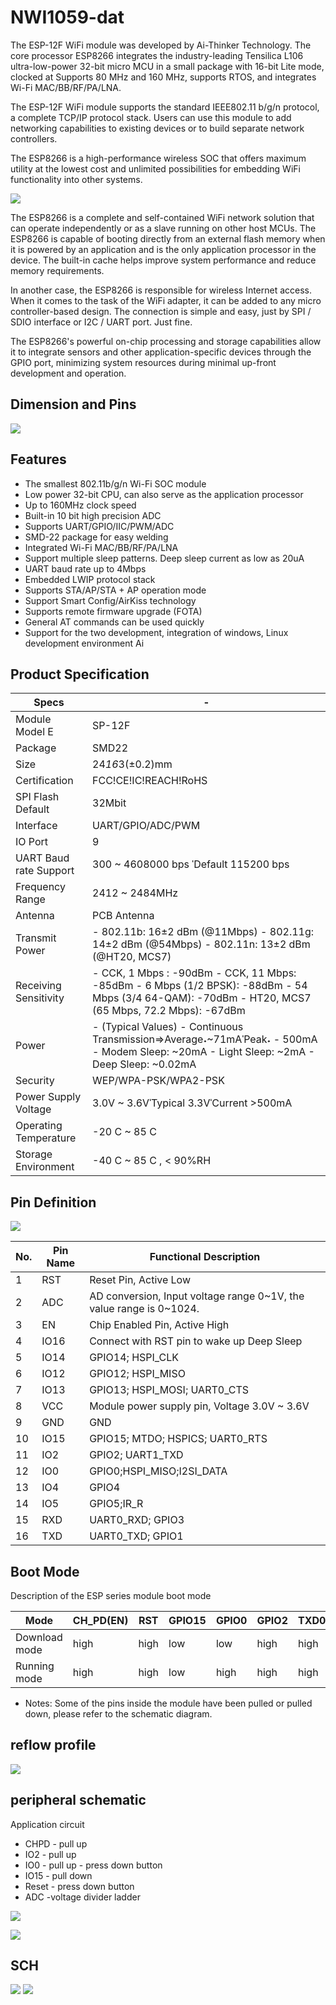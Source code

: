 # NWI1059-dat

The ESP-12F WiFi module was developed by Ai-Thinker Technology. The core processor ESP8266 integrates the industry-leading Tensilica L106 ultra-low-power 32-bit micro MCU in a small package with 16-bit Lite mode, clocked at Supports 80 MHz and 160 MHz, supports RTOS, and integrates Wi-Fi MAC/BB/RF/PA/LNA.

The ESP-12F WiFi module supports the standard IEEE802.11 b/g/n protocol, a complete TCP/IP protocol stack. Users can use this module to add networking capabilities to existing devices or to build separate network controllers.

The ESP8266 is a high-performance wireless SOC that offers maximum utility at the lowest cost and unlimited possibilities for embedding WiFi functionality into other systems.

![](2023-10-30-16-27-53.png)

The ESP8266 is a complete and self-contained WiFi network solution that can operate independently or as a slave running on other host MCUs. The ESP8266 is capable of booting directly from an external flash memory when it is powered by an application and is the only application processor in the device. The built-in cache helps improve system performance and reduce memory requirements.

In another case, the ESP8266 is responsible for wireless Internet access. When it comes to the task of the WiFi adapter, it can be added to any micro controller-based design. The connection is simple and easy, just by SPI / SDIO interface or I2C / UART port. Just fine.

The ESP8266's powerful on-chip processing and storage capabilities allow it to integrate sensors and other application-specific devices through the GPIO port, minimizing system resources during minimal up-front development and operation.

## Dimension and Pins

![](2023-10-30-16-27-30.png)

## Features

- The smallest 802.11b/g/n Wi-Fi SOC module
- Low power 32-bit CPU, can also serve as the application processor
- Up to 160MHz clock speed
- Built-in 10 bit high precision ADC
- Supports UART/GPIO/IIC/PWM/ADC
- SMD-22 package for easy welding
- Integrated Wi-Fi MAC/BB/RF/PA/LNA
- Support multiple sleep patterns. Deep sleep current as low as 20uA
- UART baud rate up to 4Mbps
- Embedded LWIP protocol stack
- Supports STA/AP/STA + AP operation mode
- Support Smart Config/AirKiss technology
- Supports remote firmware upgrade (FOTA)
- General AT commands can be used quickly
- Support for the two development, integration of windows, Linux development environment Ai

## Product Specification

| Specs                  | -                                                                                                                                                  |
| ---------------------- | -------------------------------------------------------------------------------------------------------------------------------------------------- |
| Module Model E         | SP-12F                                                                                                                                             |
| Package                | SMD22                                                                                                                                              |
| Size                   | 24*16*3(±0.2)mm                                                                                                                                    |
| Certification          | FCCǃCEǃICǃREACHǃRoHS                                                                                                                               |
| SPI Flash Default      | 32Mbit                                                                                                                                             |
| Interface              | UART/GPIO/ADC/PWM                                                                                                                                  |
| IO Port                | 9                                                                                                                                                  |
| UART Baud rate Support | 300 ~ 4608000 bps ˈDefault 115200 bps                                                                                                              |
| Frequency Range        | 2412 ~ 2484MHz                                                                                                                                     |
| Antenna                | PCB Antenna                                                                                                                                        |
| Transmit Power         | - 802.11b: 16±2 dBm (@11Mbps) - 802.11g: 14±2 dBm (@54Mbps) - 802.11n: 13±2 dBm (@HT20, MCS7)                                                      |
| Receiving Sensitivity  | - CCK, 1 Mbps : -90dBm - CCK, 11 Mbps: -85dBm - 6 Mbps (1/2 BPSK): -88dBm - 54 Mbps (3/4 64-QAM): -70dBm - HT20, MCS7 (65 Mbps, 72.2 Mbps): -67dBm |
| Power                  | - (Typical Values) - Continuous Transmission=>Average˖~71mAˈPeak˖ - 500mA - Modem Sleep: ~20mA - Light Sleep: ~2mA - Deep Sleep: ~0.02mA           |
| Security               | WEP/WPA-PSK/WPA2-PSK                                                                                                                               |
| Power Supply Voltage   | 3.0V ~ 3.6VˈTypical 3.3VˈCurrent >500mA                                                                                                            |
| Operating Temperature  | -20 C ~ 85 C                                                                                                                                       |
| Storage Environment    | -40 C ~ 85 C , < 90%RH                                                                                                                             |

## Pin Definition

![](2023-10-30-16-33-38.png)

| No. | Pin Name | Functional Description                                              |
| --- | -------- | ------------------------------------------------------------------- |
| 1   | RST      | Reset Pin, Active Low                                               |
| 2   | ADC      | AD conversion, Input voltage range 0~1V, the value range is 0~1024. |
| 3   | EN       | Chip Enabled Pin, Active High                                       |
| 4   | IO16     | Connect with RST pin to wake up Deep Sleep                          |
| 5   | IO14     | GPIO14; HSPI_CLK                                                    |
| 6   | IO12     | GPIO12; HSPI_MISO                                                   |
| 7   | IO13     | GPIO13; HSPI_MOSI; UART0_CTS                                        |
| 8   | VCC      | Module power supply pin, Voltage 3.0V ~ 3.6V                        |
| 9   | GND      | GND                                                                 |
| 10  | IO15     | GPIO15; MTDO; HSPICS; UART0_RTS                                     |
| 11  | IO2      | GPIO2; UART1_TXD                                                    |
| 12  | IO0      | GPIO0;HSPI_MISO;I2SI_DATA                                           |
| 13  | IO4      | GPIO4                                                               |
| 14  | IO5      | GPIO5;IR_R                                                          |
| 15  | RXD      | UART0_RXD; GPIO3                                                    |
| 16  | TXD      | UART0_TXD; GPIO1                                                    |

## Boot Mode

Description of the ESP series module boot mode

| Mode          | CH_PD(EN) | RST  | GPIO15 | GPIO0 | GPIO2 | TXD0 |
| ------------- | --------- | ---- | ------ | ----- | ----- | ---- |
| Download mode | high      | high | low    | low   | high  | high |
| Running mode  | high      | high | low    | high  | high  | high |

- Notes: Some of the pins inside the module have been pulled or pulled down, please
  refer to the schematic diagram.

## reflow profile 

![](2023-10-30-16-37-34.png)


## peripheral schematic

Application circuit


- CHPD - pull up
- IO2 - pull up
- IO0 - pull up - press down button
- IO15 - pull down
- Reset - press down button
- ADC -voltage divider ladder

![](2023-10-30-16-38-11.png)

![](2023-10-30-16-21-51.png)

## SCH

![](2023-10-30-16-40-03.png)
![](2023-10-30-16-23-39.png)
